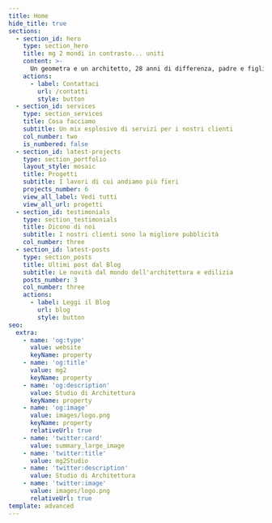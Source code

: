 ```yaml
---
title: Home
hide_title: true
sections:
  - section_id: hero
    type: section_hero
    title: mg 2 mondi in contrasto... uniti
    content: >-
      Un geometra e un architetto, 28 anni di differenza, padre e figlia, con una grandissima passione per l’architettura e la bellezza, un divario generazionale che coniuga esperienza e innovazione, un mix esplosivo per fornire ai nostri Clienti un’ampia gamma di servizi.
    actions:
      - label: Contattaci
        url: /contatti
        style: button
  - section_id: services
    type: section_services
    title: Cosa facciamo
    subtitle: Un mix esplosivo di servizi per i nostri clienti
    col_number: two
    is_numbered: false
  - section_id: latest-projects
    type: section_portfolio
    layout_style: mosaic
    title: Progetti
    subtitle: I lavori di cui andiamo più fieri
    projects_number: 6
    view_all_label: Vedi tutti
    view_all_url: progetti
  - section_id: testimonials
    type: section_testimonials
    title: Dicono di noi
    subtitle: I nostri clienti sono la migliore pubblicità
    col_number: three
  - section_id: latest-posts
    type: section_posts
    title: Ultimi post dal Blog
    subtitle: Le novità dal mondo dell'architettura e edilizia
    posts_number: 3
    col_number: three
    actions:
      - label: Leggi il Blog
        url: blog
        style: button
seo:
  extra:
    - name: 'og:type'
      value: website
      keyName: property
    - name: 'og:title'
      value: mg2
      keyName: property
    - name: 'og:description'
      value: Studio di Architettura
      keyName: property
    - name: 'og:image'
      value: images/logo.png
      keyName: property
      relativeUrl: true
    - name: 'twitter:card'
      value: summary_large_image
    - name: 'twitter:title'
      value: mg2Studio
    - name: 'twitter:description'
      value: Studio di Architettura
    - name: 'twitter:image'
      value: images/logo.png
      relativeUrl: true
template: advanced
---
```

